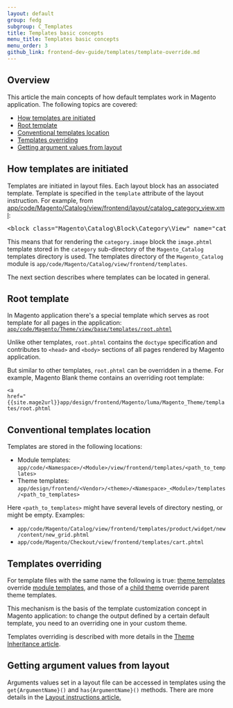 ```yaml
---
layout: default  
group: fedg
subgroup: C_Templates
title: Templates basic concepts
menu_title: Templates basic concepts
menu_order: 3
github_link: frontend-dev-guide/templates/template-override.md
---
```


<h2>Overview</h2>
This article the main concepts of how default templates work in Magento application. 
The following topics are covered:

* <a href="#template-layout">How templates are initiated</a>
* <a href="#root">Root template</a>
* <a href="#template-convention">Conventional templates location</a>
* <a href="#override">Templates overriding</a>
* <a href="#getter">Getting argument values from layout</a>


<h2 id="template-layout">How templates are initiated</h2>

Templates are initiated in layout files.
Each layout block has an associated template. 
Template is specified in the `template` attribute of the <block> layout instruction. 
For example, from <a href="{{site.mage2000url}}app/code/Magento/Catalog/view/frontend/layout/catalog_category_view.xml" target="_blank">app/code/Magento/Catalog/view/frontend/layout/catalog_category_view.xml</a>:

<pre>
&lt;block class=&quot;Magento\Catalog\Block\Category\View&quot; name=&quot;category.image&quot; template=&quot;Magento_Catalog::category/image.phtml&quot;/&gt;
</pre>

This means that for rendering the `category.image` block the `image.phtml` template stored in the `category` sub-directory of the `Magento_Catalog` templates directory is used. 
The templates directory of the `Magento_Catalog` module is `app/code/Magento/Catalog/view/frontend/templates`.

The next section describes where templates can be located in general.

<h2 id="root">Root template</h2>

In Magento application there's a special template which serves as root template for all pages in the application: <code><a href="{{site.mage2url}}app/code/Magento/Theme/view/base/templates/root.phtml" target="_blank">app/code/Magento/Theme/view/base/templates/root.phtml</a></code>

Unlike other templates, `root.phtml` contains the `doctype` specification and contributes to <code>&lt;head&gt;</code> and <code>&lt;body&gt;</code> sections of all pages rendered by Magento application. 

But similar to other templates, `root.phtml` can be overridden in a theme. 
For example, Magento Blank theme contains an overriding root template: 

<code><a href="{{site.mage2url}}app/design/frontend/Magento/luma/Magento_Theme/templates/root.phtml</a></code>


<h2 id="template-convention">Conventional templates location</h2> Templates are stored in the following locations:

* <span id="module">Module templates: <code>app/code/&lt;Namespace&gt;/&lt;Module&gt;/view/frontend/templates/&lt;path_to_templates&gt;</code>
* <span id="theme">Theme templates: <code>app/design/frontend/&lt;Vendor&gt;/&lt;theme&gt;/&lt;Namespace&gt;_&lt;Module&gt;/templates/&lt;path_to_templates&gt;</code>

Here <code>&lt;path_to_templates&gt;</code> might have several levels of directory nesting, or might be empty. Examples:

* `app/code/Magento/Catalog/view/frontend/templates/product/widget/new/content/new_grid.phtml`
* `app/code/Magento/Checkout/view/frontend/templates/cart.phtml`

<h2 id="override">Templates overriding</h2>
For template files with the same name the following is true: 
<a href="{{site.gdeurl}}frontend-dev-guide/template-override.html#theme">theme templates</a> override <a href="{{site.gdeurl}}frontend-dev-guide/template-override.html#module">module templates</a>, and those of a <a href="{{site.gdeurl}}frontend-dev-guide/themes/theme-inherit.html">child theme</a> override parent theme templates.

This mechanism is the basis of the template customization concept in Magento application: to change the output defined by a certain default template, you need to an overriding one in your custom theme.

Templates overriding is described with more details in the <a href="{{site.gdeurl}}frontend-dev-guide/themes/theme-inherit.html#theme-inherit-templates" target="_blank">Theme Inheritance article</a>.


<h2 id="getter">Getting argument values from layout</h2>

Arguments values set in a layout file can be accessed in templates using the <code>get{ArgumentName}()</code> and <code>has{ArgumentName}()</code> methods. There are more details in the <a href="{{site.gdeurl}}frontend-dev-guide/layouts/xml-instructions.html#getter" target="_blank">Layout instructions article.